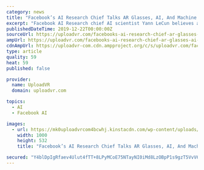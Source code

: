 ```yaml
---
category: news
title: "Facebook’s AI Research Chief Talks AR Glasses, AI, And Machine Learning"
excerpt: "Facebook AI Research chief AI scientist Yann LeCun believes augmented reality glasses are an ideal challenge for machine learning (ML) practitioners — a “killer app” — because they involve a confluence of unsolved problems. Perfect AR glasses will ..."
publishedDateTime: 2019-12-22T00:00:00Z
sourceUrl: https://uploadvr.com/facebooks-ai-research-chief-ar-glasses-ai-machine-learning/
ampUrl: https://uploadvr.com/facebooks-ai-research-chief-ar-glasses-ai-machine-learning/?amp
cdnAmpUrl: https://uploadvr-com.cdn.ampproject.org/c/s/uploadvr.com/facebooks-ai-research-chief-ar-glasses-ai-machine-learning/?amp
type: article
quality: 59
heat: 59
published: false

provider:
  name: UploadVR
  domain: uploadvr.com

topics:
  - AI
  - Facebook AI

images:
  - url: https://mk0uploadvrcom4bcwhj.kinstacdn.com/wp-content/uploads/2019/12/facebook-zuckerberg-ar-glasses-on-stage-screenshot-livestream.jpg
    width: 1000
    height: 532
    title: "Facebook’s AI Research Chief Talks AR Glasses, AI, And Machine Learning"

secured: "Y4blDpIgRfaev4Ulut4fTT+8LPyMCoE75NTayNI0iMd8LzOBpP1s9gzT5VvV69u496UHbP97965QKf3ILM7ftyigJ/9UFRMuHWX6tYHYR2RuET3UvnqMIqKNI+cGeDS2WFtOJZbnl36F8qNgPy0ZCYpLSBjhnT/DGDIzdBlxg7SlhP7o1aQ2quY6ZuKPJYXELRT6utDAgBCFa3+d1A1LHy8lq8KKxatSww4I+wc38YfWd5Z3P1rrIw66uLkisytWOhXE8Fw0wBvs8l8Ahlz8ZhPdVWy6gEiS4QYMQVi82R0=;QCwT4Vg8NSzBYK2js7wIfQ=="
---
```


